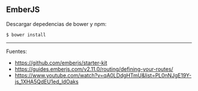 ## EmberJS

Descargar depedencias de bower y npm:
    
    $ bower install

---

Fuentes:

+ https://github.com/emberjs/starter-kit
+ https://guides.emberjs.com/v2.11.0/routing/defining-your-routes/
+ https://www.youtube.com/watch?v=qA0LDdgHTmU&list=PL0nNJgE19Y-js_1XHA5QdEU1ed_ldOaks